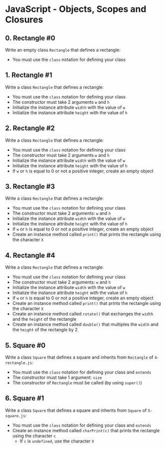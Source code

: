 # JavaScript - Objects, Scopes and Closures

## 0. Rectangle #0
Write an empty class ```Rectangle``` that defines a rectangle:
* You must use the ```class``` notation for defining your class

## 1. Rectangle #1
Write a class ```Rectangle``` that defines a rectangle:
* You must use the ```class``` notation for defining your class
* The constructor must take 2 arguments ```w``` and ```h```
* Initialize the instance attribute ```width``` with the value of ```w```
* Initialize the instance attribute ```height``` with the value of ```h```

## 2. Rectangle #2
Write a class ```Rectangle``` that defines a rectangle:
* You must use the ```class``` notation for defining your class
* The constructor must take 2 arguments ```w``` and ```h```
* Initialize the instance attribute ```width``` with the value of ```w```
* Initialize the instance attribute ```height``` with the value of ```h```
* If ```w``` or ```h``` is equal to 0 or not a positive integer, create an empty object

## 3. Rectangle #3
Write a class ```Rectangle``` that defines a rectangle:
* You must use the ```class``` notation for defining your class
* The constructor must take 2 arguments: ```w``` and ```h```
* Initialize the instance attribute ```width``` with the value of ```w```
* Initialize the instance attribute ```height``` with the value of ```h```
* If ```w``` or ```h``` is equal to 0 or not a positive integer, create an empty object
* Create an instance method called ```print()``` that prints the rectangle using the character ```X```

## 4. Rectangle #4
Write a class ```Rectangle``` that defines a rectangle:
* You must use the ```class``` notation for defining your class
* The constructor must take 2 arguments: ```w``` and ```h```
* Initialize the instance attribute ```width``` with the value of ```w```
* Initialize the instance attribute ```height``` with the value of ```h```
* If ```w``` or ```h``` is equal to 0 or not a positive integer, create an empty object
* Create an instance method called ```print()``` that prints the rectangle using the character ```X```
* Create an instance method called ```rotate()``` that exchanges the ```width``` and the ```height``` of the rectangle
* Create an instance method called ```double()``` that multiples the ```width``` and the ```height``` of the rectangle by 2

## 5. Square #0
Write a class ```Square``` that defines a square and inherits from ```Rectangle``` of ```4-rectangle.js```:
* You must use the ```class``` notation for defining your class and ```extends```
* The constructor must take 1 argument: ```size```
* The constructor of ```Rectangle``` must be called (by using ```super()```)

## 6. Square #1
Write a class ```Square``` that defines a square and inherits from ```Square``` of ```5-square.js```:
* You must use the ```class``` notation for defining your class and ```extends```
* Create an instance method called ```charPrint(c)``` that prints the rectangle using the character ```c```
    * If ```c``` is ```undefined```, use the character ```X```
